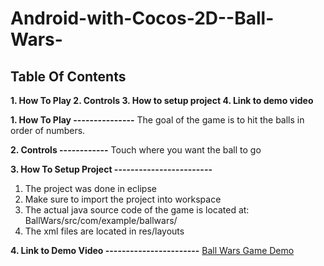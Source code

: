 **Android-with-Cocos-2D--Ball-Wars-**
=================================
**Table Of Contents**
---------------------
**1. How To Play
2. Controls
3. How to setup project
4. Link to demo video**

**1. How To Play
---------------**
The goal of the game is to hit the
balls in order of numbers.

**2. Controls
------------**
Touch where you want the ball to go

**3. How To Setup Project
------------------------**
1. The project was done in eclipse
2. Make sure to import the project into workspace
3. The actual java source code of the game is located at:
   BallWars/src/com/example/ballwars/
4. The xml files are located in res/layouts

**4. Link to Demo Video
-----------------------**
[Ball Wars Game Demo](https://www.youtube.com/watch?v=cAZZcHRzq7w)





